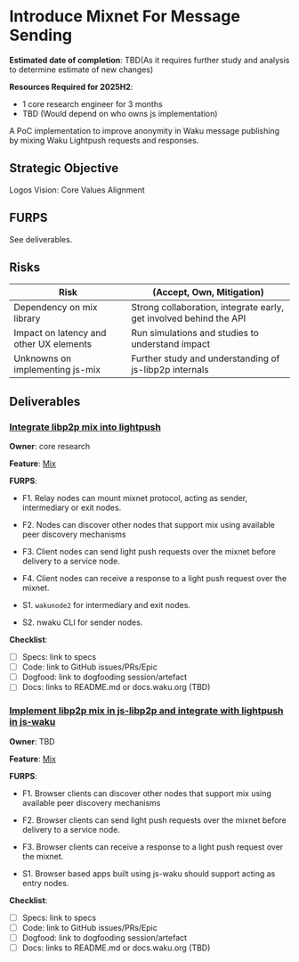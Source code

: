 # Introduce Mixnet For Message Sending

**Estimated date of completion**: TBD(As it requires further study and analysis to determine estimate of new changes)

**Resources Required for 2025H2**:

- 1 core research engineer for 3 months
- TBD (Would depend on who owns js implementation)

A PoC implementation to improve anonymity in Waku message publishing by mixing Waku Lightpush requests and responses.

## Strategic Objective

Logos Vision: Core Values Alignment

## FURPS

See deliverables.

## Risks

| Risk                                    | (Accept, Own, Mitigation)                                          |
| --------------------------------------- | ------------------------------------------------------------------ |
| Dependency on mix library               | Strong collaboration, integrate early, get involved behind the API |
| Impact on latency and other UX elements | Run simulations and studies to understand impact                   |
| Unknowns on implementing js-mix         | Further study and understanding of js-libp2p internals             |

## Deliverables

### [Integrate libp2p mix into lightpush](https://github.com/waku-org/nwaku/issues/3280)

**Owner**: core research

**Feature**: [Mix](/FURPS/core/mix.md)

**FURPS**:

- F1. Relay nodes can mount mixnet protocol, acting as sender, intermediary or exit nodes.
- F2. Nodes can discover other nodes that support mix using available peer discovery mechanisms
- F3. Client nodes can send light push requests over the mixnet before delivery to a service node.
- F4. Client nodes can receive a response to a light push request over the mixnet.

- S1. `wakunode2` for intermediary and exit nodes.
- S2. nwaku CLI for sender nodes.

**Checklist**:

- [ ] Specs: link to specs
- [ ] Code: link to GitHub issues/PRs/Epic
- [ ] Dogfood: link to dogfooding session/artefact
- [ ] Docs: links to README.md or docs.waku.org (TBD)

### [Implement libp2p mix in js-libp2p and integrate with lightpush in js-waku](https://github.com/waku-org/js-waku/issues/2634)

**Owner**: TBD

**Feature**: [Mix](/FURPS/core/mix.md)

**FURPS**:

- F1. Browser clients can discover other nodes that support mix using available peer discovery mechanisms
- F2. Browser clients can send light push requests over the mixnet before delivery to a service node.
- F3. Browser clients can receive a response to a light push request over the mixnet.

- S1. Browser based apps built using js-waku should support acting as entry nodes.

**Checklist**:

- [ ] Specs: link to specs
- [ ] Code: link to GitHub issues/PRs/Epic
- [ ] Dogfood: link to dogfooding session/artefact
- [ ] Docs: links to README.md or docs.waku.org (TBD)
